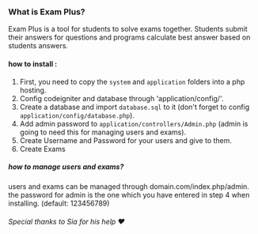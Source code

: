 ### What is Exam Plus?
Exam Plus is a tool for students to solve exams together. Students submit their answers for questions and programs calculate best answer based on students answers.

#### how to install :
1. First, you need to copy the `system` and `application` folders into a php hosting.
2. Config codeigniter and database through 'application/config/'.
3. Create a database and import `database.sql` to it (don't forget to config `application/config/database.php`).
4. Add admin password to `application/controllers/Admin.php` (admin is going to need this for managing users and exams).
5. Create Username and Password for your users and give to them.
6. Create Exams

##### how to manage users and exams?
users and exams can be managed through domain.com/index.php/admin.\
the password for admin is the one which you have entered in step 4 when installing. (default: 123456789)

###### Special thanks to Sia for his help :heart:
